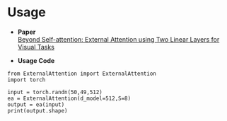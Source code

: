 # Usage
* **Paper**  
[Beyond Self-attention: External Attention using Two Linear Layers for Visual Tasks](https://arxiv.org/abs/2105.02358)  

* **Usage Code**  
```
from ExternalAttention import ExternalAttention
import torch

input = torch.randn(50,49,512)
ea = ExternalAttention(d_model=512,S=8)
output = ea(input)
print(output.shape)
```
